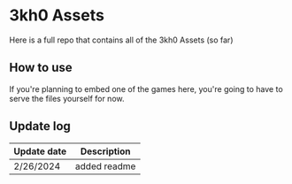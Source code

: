 # 3kh0 Assets
Here is a full repo that contains all of the 3kh0 Assets (so far)
## How to use
If you're planning to embed one of the games here, you're going to have to serve the files yourself for now.
## Update log
| Update date | Description |
| ----------- | ----------- |
| 2/26/2024   | added readme |
